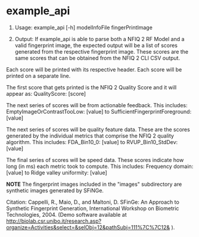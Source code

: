 example_api
===========

1. Usage: example_api [-h] modelInfoFile fingerPrintImage

2. Output:
If example_api is able to parse both a NFIQ 2 RF Model and a valid fingerprint image, the expected output will be a list of scores generated from the respective fingerprint image. These scores are the same scores that can be obtained from the NFIQ 2 CLI CSV output. 


Each score will be printed with its respective header. Each score will be printed on a separate line.


The first score that gets printed is the NFIQ 2 Quality Score and it will appear as:
QualityScore: [score]


The next series of scores will be from actionable feedback. This includes:
EmptyImageOrContrastTooLow: [value]
to
SufficientFingerprintForeground: [value]


The next series of scores will be quality feature data. These are the scores generated by the individual metrics that comprise the NFIQ 2 quality algorithm. This includes:
FDA_Bin10_0: [value]
to
RVUP_Bin10_StdDev: [value]


The final series of scores will be speed data. These scores indicate how long (in ms) each metric took to compute. This includes: 
Frequency domain: [value]
to
Ridge valley uniformity: [value]


**NOTE** The fingerprint images included in the "images" subdirectory are synthetic images generated by SFiNGe.

Citation:
Cappelli, R., Maio, D., and Maltoni, D. SFinGe: An Approach to Synthetic Fingerprint Generation, International Workshop on Biometric Technologies, 2004. (Demo software available at http://biolab.csr.unibo.it/research.asp?organize=Activities&select=&selObj=12&pathSubj=111%7C%7C12& ).
